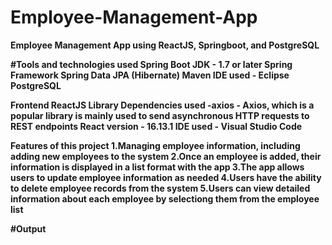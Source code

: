 # Employee-Management-App

<b>Employee Management App<b> using ReactJS, Springboot, and PostgreSQL


#Tools and technologies used
Spring Boot
JDK - 1.7 or later
Spring Framework
Spring Data JPA (Hibernate)
Maven
IDE used - Eclipse 
PostgreSQL

Frontend
ReactJS Library
Dependencies used -axios - Axios, which is a popular library is mainly used to send asynchronous HTTP requests to REST endpoints
React version - 16.13.1
IDE used - Visual Studio Code

Features of this project
1.Managing employee information, including adding new employees to the system
2.Once an employee is added, their information is displayed in a list format with the app
3.The app allows users to update employee information as needed
4.Users have the ability to delete employee records from the system
5.Users can view detailed information about each employee by selectiong them from the employee list


#Output





